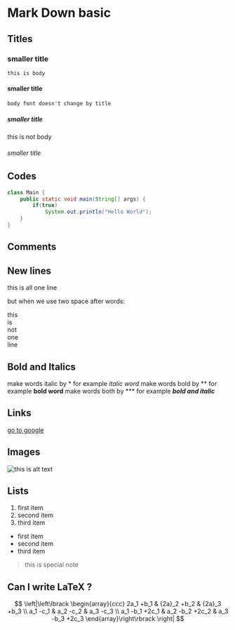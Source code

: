 


# Mark Down basic


## Titles
### smaller title
    this is body
#### smaller title
    body font doesn't change by title
##### smaller title
this is not body
###### smaller title


## Codes
```java
class Main {
    public static void main(String[] args) {
        if(true)
            System.out.println("Hello World");
    }
}
```

## Comments

[this is hidden]: #

<!-- this is html comment format -->


## New lines

this
is
all
one
line

but when we use two space after words:

this  
is  
not  
one  
line


## Bold and Italics

make words italic by * for example *italic word*
make words bold by ** for example **bold word**
make words both by *** for example ***bold and italic***


## Links

[go to google](https://google.com)


## Images

![this is alt text](https://cdn.wallpapersafari.com/98/31/HLkFlh.jpg)


## Lists

1. first item
2. second item
3. third item

- first item
- second item
- third item


> this is special note


## Can I write LaTeX ?

$$
\left|\left\lbrack \begin{array}{ccc}
2a_1 +b_1  & {2a}_2 +b_2  & {2a}_3 +b_3 \\
a_1 -c_1  & a_2 -c_2  & a_3 -c_3 \\
a_1 -b_1 +2c_1  & a_2 -b_2 +2c_2  & a_3 -b_3 +2c_3 
\end{array}\right\rbrack \right|
$$